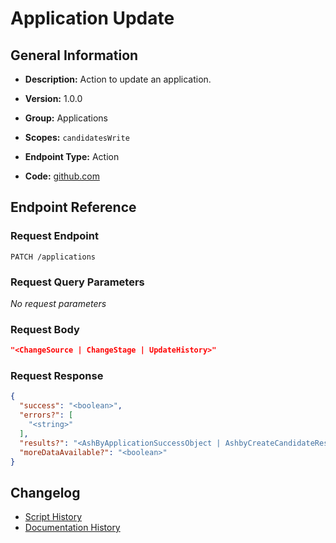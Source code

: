<!-- BEGIN GENERATED CONTENT -->
# Application Update

## General Information

- **Description:** Action to update an application.

- **Version:** 1.0.0
- **Group:** Applications
- **Scopes:** `candidatesWrite`
- **Endpoint Type:** Action
- **Code:** [github.com](https://github.com/NangoHQ/integration-templates/tree/main/integrations/ashby/actions/application-update.ts)


## Endpoint Reference

### Request Endpoint

`PATCH /applications`

### Request Query Parameters

_No request parameters_

### Request Body

```json
"<ChangeSource | ChangeStage | UpdateHistory>"
```

### Request Response

```json
{
  "success": "<boolean>",
  "errors?": [
    "<string>"
  ],
  "results?": "<AshByApplicationSuccessObject | AshbyCreateCandidateResponse | InterviewStageListResponse>",
  "moreDataAvailable?": "<boolean>"
}
```

## Changelog

- [Script History](https://github.com/NangoHQ/integration-templates/commits/main/integrations/ashby/actions/application-update.ts)
- [Documentation History](https://github.com/NangoHQ/integration-templates/commits/main/integrations/ashby/actions/application-update.md)

<!-- END  GENERATED CONTENT -->

